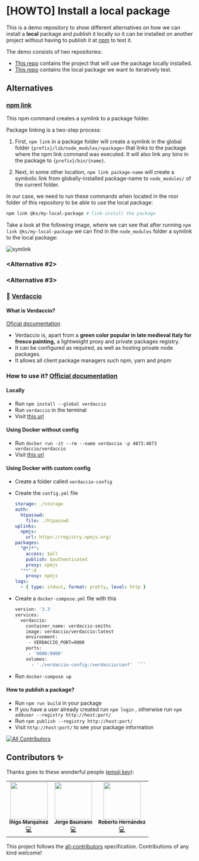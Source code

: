 # [HOWTO] Install a local package

This is a demo repository to show different alternatives on how we can install a **local** package and *publish* it locally so it can be installed on another project without having to publish it at [npm](https://www.npmjs.com/) to test it.

The demo consists of two repositories:

- [This repo](https://github.com/inigomarquinez/howto-install-a-local-package) contains the project that will use the package locally installed.
- [This repo](https://github.com/inigomarquinez/howto-develop-a-package-locally) contains the local package we want to iteratively test.

## Alternatives

### [npm link](https://docs.npmjs.com/cli/v8/commands/npm-link)

This npm command creates a symlink to a package folder.

Package linking is a two-step process:

1. First, `npm link` in a package folder will create a symlink in the global folder `{prefix}/lib/node_modules/<package>` that links to the package where the npm link command was executed. It will also link any bins in the package to `{prefix}/bin/{name}`.

2. Next, in some other location, `npm link package-name` will create a symbolic link from globally-installed package-name to `node_modules/` of the current folder.

In our case, we need to run these commands when located in the roor folder of this repository to be able to use the local package:

```bash
npm link @ks/my-local-package # link-install the package
```

Take a look at the following image, where we can see that after running `npm link @ks/my-local-package` we can find in the `node_modules` folder a symlink to the local package:

![symlink](/assests/symlink.png)


### <Alternative #2>

### <Alternative #3>

### 🎨 [Verdaccio](https://verdaccio.org/) 

#### What is Verdaccio?
[Oficial documentation](https://verdaccio.org/docs/what-is-verdaccio)
- Verdaccio is, apart from a **green color popular in late medieval Italy for fresco painting,** a lightweight proxy and private packages registry.
- It can be configured as required, as well as hosting private node packages.
- It allows all client package managers such npm, yarn and pnpm

### How to use it? [Official documentation](https://verdaccio.org/docs/installation/)

#### Locally
- Run `npm install --global verdaccio`
- Run `verdaccio` in the terminal
- Visit [this url](http://localhost:4873/)

#### Using Docker without config 
- Run `docker run -it --rm --name verdaccio -p 4873:4873 verdaccio/verdaccio`
- Visit [this url](http://localhost:4873/) 

#### Using Docker with custom config
- Create a folder called `verdaccio-config`
- Create the `config.yml` file
    ```yml
    storage: ./storage
    auth:
      htpasswd:
        file: ./htpasswd
    uplinks:
      npmjs:
        url: https://registry.npmjs.org/
    packages:
      "@*/*":
        access: $all
        publish: $authenticated
        proxy: npmjs
      "**":0
        proxy: npmjs
    logs:
      - { type: stdout, format: pretty, level: http }
    ```
   
- Create a `docker-compose.yml` file with this
  
  ```dockerfile
  version: '3.3'
  services:
    verdaccio:
      container_name: verdaccio-smiths
      image: verdaccio/verdaccio:latest
      environment:
       - VERDACCIO_PORT=9000
      ports:
       - '9000:9000'
      volumes:
        - './verdaccio-config:/verdaccio/conf'  ```
  
- Run `docker-compose up`

#### How to publish a package?

- Run `npm run build` in your package
- If you have a user already created run `npm login` , otherwise run `npm adduser --registry http://host:port/`
- Run `npm publish --registry http://host:port/`
- Visit `http://host:port/` to see your package information



<!-- ALL-CONTRIBUTORS-BADGE:START - Do not remove or modify this section -->
[![All Contributors](https://img.shields.io/badge/all_contributors-3-orange.svg?style=flat-square)](#contributors-)
<!-- ALL-CONTRIBUTORS-BADGE:END -->

## Contributors ✨

Thanks goes to these wonderful people ([emoji key](https://allcontributors.org/docs/en/emoji-key)):

<!-- ALL-CONTRIBUTORS-LIST:START - Do not remove or modify this section -->
<!-- prettier-ignore-start -->
<!-- markdownlint-disable -->
<table>
  <tr>
    <td style="text-align: center"><a href="https://github.com/inigomarquinez"><img src="https://avatars.githubusercontent.com/u/25435858?v=4?s=100" width="100px;" alt=""/><br /><sub><b>Íñigo Marquínez</b></sub></a><br /><a href="https://github.com/inigomarquinez/howto-install-a-local-package/commits?author=inigomarquinez" title="Code">💻</a></td>
    <td style="text-align: center"><a href="https://instagram.com/baumannzone"><img src="https://avatars.githubusercontent.com/u/5422102?v=4?s=100" width="100px;" alt=""/><br /><sub><b>Jorge Baumann</b></sub></a><br /><a href="https://github.com/inigomarquinez/howto-install-a-local-package/commits?author=baumannzone" title="Code">💻</a></td>
    <td style="text-align: center"><a href="https://github.com/robertoHeCi"><img src="https://avatars.githubusercontent.com/u/58053533?v=4?s=100" width="100px;" alt=""/><br /><sub><b>Roberto Hernández</b></sub></a><br /><a href="https://github.com/inigomarquinez/howto-install-a-local-package/commits?author=robertoHeCi" title="Code">💻</a></td>
  </tr>
</table>

<!-- markdownlint-restore -->
<!-- prettier-ignore-end -->

<!-- ALL-CONTRIBUTORS-LIST:END -->

This project follows the [all-contributors](https://github.com/all-contributors/all-contributors) specification. Contributions of any kind welcome!
